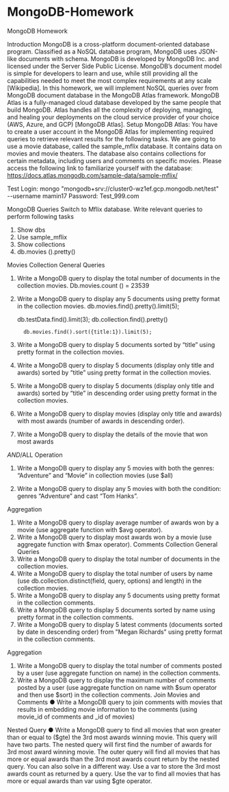 # MongoDB-Homework
MongoDB Homework

Introduction
MongoDB is a cross-platform document-oriented database program. Classified as a NoSQL database program, MongoDB uses JSON-like documents with schema. MongoDB is developed by MongoDB Inc. and licensed under the Server Side Public License. MongoDB’s document model is simple for developers to learn and use, while still providing all the capabilities needed to meet the most complex requirements at any scale [Wikipedia]. In this homework, we will implement NoSQL queries over from MongoDB document database in the MongoDB Atlas framework. MongoDB Atlas is a fully-managed cloud database developed by the same people that build MongoDB. Atlas handles all the complexity of deploying, managing, and healing your deployments on the cloud service provider of your choice (AWS, Azure, and GCP) [MongoDB Atlas].
Setup MongoDB Atlas:
You have to create a user account in the MongoDB Atlas for implementing required queries to retrieve relevant results for the following tasks. We are going to use a movie database, called the sample_mflix database. It contains data on movies and movie theaters. The database also contains collections for certain metadata, including users and comments on specific movies. Please access the following link to familiarize yourself with the database:
https://docs.atlas.mongodb.com/sample-data/sample-mflix/

Test Login:
mongo "mongodb+srv://cluster0-wz1ef.gcp.mongodb.net/test"  --username mamin17
Password: Test_999.com
 

MongoDB Queries
Switch to Mflix database. Write relevant queries to perform following tasks

1)	Show dbs 
2)	Use sample_mflix
3)	Show collections
4)	db.movies ().pretty()
 

Movies Collection
General Queries
1.	Write a MongoDB query to display the total number of documents in the collection movies.
Db.movies.count () = 23539

2.	Write a MongoDB query to display any 5 documents using pretty format in the collection movies. 
db.movies.find().pretty().limit(5);

     db.testData.find().limit(3);
     db.collection.find().pretty()

          db.movies.find().sort({title:1}).limit(5);

3.	Write a MongoDB query to display 5 documents sorted by “title” using pretty format in the collection movies. 

4.	Write a MongoDB query to display 5 documents (display only title and awards) sorted by “title” using pretty format in the collection movies. 

5.	Write a MongoDB query to display 5 documents (display only title and awards) sorted by “title” in descending order using pretty format in the collection movies. 


6.	Write a MongoDB query to display movies (display only title and awards) with most awards (number of awards in descending order). 

7.	Write a MongoDB query to display the details of the movie that won most awards 

$AND/$ALL Operation
1.	Write a MongoDB query to display any 5 movies with both the genres: “Adventure” and “Movie” in collection movies (use $all)

2.	Write a MongoDB query to display any 5 movies with both the condition: genres “Adventure” and cast “Tom Hanks”.

Aggregation
1.	Write a MongoDB query to display average number of awards won by a movie (use aggregate function with $avg operator). 
2.	Write a MongoDB query to display most awards won by a movie (use aggregate function with $max operator). 
Comments Collection
General Queries
1.	Write a MongoDB query to display the total number of documents in the collection movies.
2.	Write a MongoDB query to display the total number of users by name (use db.collection.distinct(field, query, options)  and length) in the collection movies.
3.	Write a MongoDB query to display any 5 documents using pretty format in the collection comments.
4.	Write a MongoDB query to display 5 documents sorted by name using pretty format in the collection comments.
5.	Write a MongoDB query to display 5 latest comments (documents sorted by date in descending order) from "Megan Richards" using pretty format in the collection comments.

Aggregation
1.	Write a MongoDB query to display the total number of comments posted by a user (use aggregate function on name) in the collection comments.
2.	Write a MongoDB query to display the maximum number of comments posted by a user (use aggregate function on name with $sum operator and then use $sort) in the collection comments.
Join Movies and Comments
●	Write a MongoDB query to join comments with movies that results in embedding movie information to the comments (using movie_id of comments and _id of movies)

Nested Query
●	Write a MongoDB query to find all movies that won greater than or equal to ($gte) the 3rd most awards winning movie. This query will have two parts. The nested query will first find the number of awards for 3rd most award winning movie. The outer query will find all movies that has more or equal awards than the 3rd most awards count return by the nested query. 
You can also solve in a different way. Use a var to store the 3rd most awards count as returned by a query. Use the var to find all movies that has more or equal awards than var using $gte operator.
 
